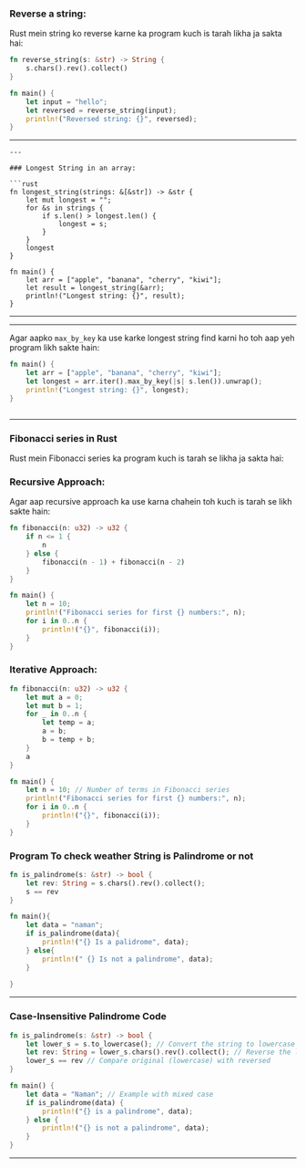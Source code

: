 ### Reverse a string:

Rust mein string ko reverse karne ka program kuch is tarah likha ja sakta hai:

```rust
fn reverse_string(s: &str) -> String {
    s.chars().rev().collect()
}

fn main() {
    let input = "hello";
    let reversed = reverse_string(input);
    println!("Reversed string: {}", reversed);
}
```
---
```
---

### Longest String in an array:

```rust
fn longest_string(strings: &[&str]) -> &str {
    let mut longest = "";
    for &s in strings {
        if s.len() > longest.len() {
            longest = s;
        }
    }
    longest
}

fn main() {
    let arr = ["apple", "banana", "cherry", "kiwi"];
    let result = longest_string(&arr);
    println!("Longest string: {}", result);
}
```
---
---

Agar aapko `max_by_key` ka use karke longest string find karni ho toh aap yeh program likh sakte hain:

```rust
fn main() {
    let arr = ["apple", "banana", "cherry", "kiwi"];
    let longest = arr.iter().max_by_key(|s| s.len()).unwrap();
    println!("Longest string: {}", longest);
}
```

``` 

```

---

### **Fibonacci series in Rust**

Rust mein Fibonacci series ka program kuch is tarah se likha ja sakta hai:

### Recursive Approach:
Agar aap recursive approach ka use karna chahein toh kuch is tarah se likh sakte hain:

```rust
fn fibonacci(n: u32) -> u32 {
    if n <= 1 {
        n
    } else {
        fibonacci(n - 1) + fibonacci(n - 2)
    }
}

fn main() {
    let n = 10;
    println!("Fibonacci series for first {} numbers:", n);
    for i in 0..n {
        println!("{}", fibonacci(i));
    }
}
```

### Iterative Approach:
```rust
fn fibonacci(n: u32) -> u32 {
    let mut a = 0;
    let mut b = 1;
    for _ in 0..n {
        let temp = a;
        a = b;
        b = temp + b;
    }
    a
}

fn main() {
    let n = 10; // Number of terms in Fibonacci series
    println!("Fibonacci series for first {} numbers:", n);
    for i in 0..n {
        println!("{}", fibonacci(i));
    }
}
```

### **Program To check weather String is Palindrome or not**

```rust
fn is_palindrome(s: &str) -> bool {
    let rev: String = s.chars().rev().collect();
    s == rev
}

fn main(){
    let data = "naman";
    if is_palindrome(data){
        println!("{} Is a palidrome", data);
    } else{
        println!(" {} Is not a palindrome", data);
    }
    
}
```

---


### **Case-Insensitive Palindrome Code**

```rust
fn is_palindrome(s: &str) -> bool {
    let lower_s = s.to_lowercase(); // Convert the string to lowercase
    let rev: String = lower_s.chars().rev().collect(); // Reverse the lowercase string
    lower_s == rev // Compare original (lowercase) with reversed
}

fn main() {
    let data = "Naman"; // Example with mixed case
    if is_palindrome(data) {
        println!("{} is a palindrome", data);
    } else {
        println!("{} is not a palindrome", data);
    }
}
```
----
